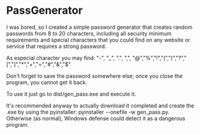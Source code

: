 # PassGenerator
I was bored, so I created a simple password generator that creates random passwords from 8 to 20 characters, including all security minimum requirements and special characters that you could find on any website or service that requires a strong password.

As especial character you may find: "-", "_", ".", ",", "@","%","!","(",")","?","[","]","*","+","=","#","&","$"

Don't forget to save the password somewhere else; once you close the program, you cannot get it back.

To use it just go to dist/gen_pass.exe and execute it.

It's recommended anyway to actually download it completed and create the .exe by using the pyinstaller: pyinstaller --onefile -w gen_pass.py. Otherwise (as normal), Windows defense could detect it as a dangerous program.
